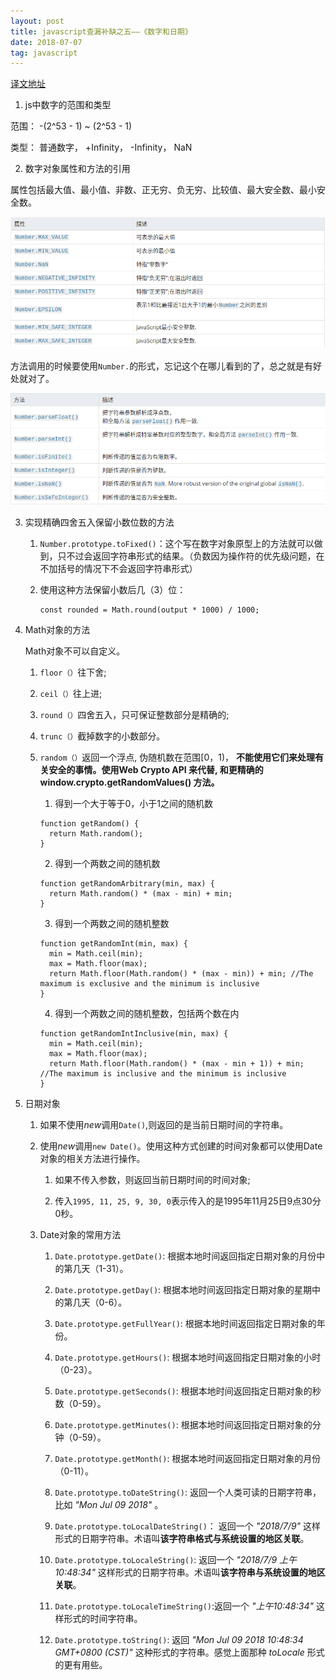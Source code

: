 ```yaml
---
layout: post
title: javascript查漏补缺之五——《数字和日期》
date: 2018-07-07
tag: javascript
---
```


[译文地址](https://developer.mozilla.org/zh-CN/docs/Web/JavaScript/Guide/Numbers_and_dates)

1. js中数字的范围和类型

  范围： -(2^53 - 1) ~ (2^53 - 1)

  类型： 普通数字， +Infinity， -Infinity， NaN

<!-- more -->

2. 数字对象属性和方法的引用

  属性包括最大值、最小值、非数、正无穷、负无穷、比较值、最大安全数、最小安全数。

  ![数字对象属性](/images/js/1.png)

  方法调用的时候要使用`Number.`的形式，忘记这个在哪儿看到的了，总之就是有好处就对了。

  ![数字对象的方法](/images/js/2.png)

3. 实现精确四舍五入保留小数位数的方法

    1. `Number.prototype.toFixed()`：这个写在数字对象原型上的方法就可以做到，只不过会返回字符串形式的结果。（负数因为操作符的优先级问题，在不加括号的情况下不会返回字符串形式）

    2. 使用这种方法保留小数后几（3）位：

        ```
        const rounded = Math.round(output * 1000) / 1000;
        ```

4. Math对象的方法

    Math对象不可以自定义。

    1. `floor（）`往下舍;

    2. `ceil（）`往上进;

    3. `round（）`四舍五入，只可保证整数部分是精确的;

    4. `trunc（）`截掉数字的小数部分。

    5. `random（）`返回一个浮点,  伪随机数在范围[0，1)， **不能使用它们来处理有关安全的事情。使用Web Crypto API 来代替, 和更精确的window.crypto.getRandomValues() 方法。**

        1. 得到一个大于等于0，小于1之间的随机数

        ```
        function getRandom() {
          return Math.random();
        }
        ```

        2. 得到一个两数之间的随机数

        ```
        function getRandomArbitrary(min, max) {
          return Math.random() * (max - min) + min;
        }
        ```

        3. 得到一个两数之间的随机整数

        ```
        function getRandomInt(min, max) {
          min = Math.ceil(min);
          max = Math.floor(max);
          return Math.floor(Math.random() * (max - min)) + min; //The maximum is exclusive and the minimum is inclusive
        }
        ```

        4. 得到一个两数之间的随机整数，包括两个数在内

        ```
        function getRandomIntInclusive(min, max) {
          min = Math.ceil(min);
          max = Math.floor(max);
          return Math.floor(Math.random() * (max - min + 1)) + min; //The maximum is inclusive and the minimum is inclusive 
        }
        ```

5. 日期对象

    1. 如果不使用*new*调用`Date()`,则返回的是当前日期时间的字符串。

    2. 使用*new*调用`new Date()`。使用这种方式创建的时间对象都可以使用Date对象的相关方法进行操作。

        1. 如果不传入参数，则返回当前日期时间的时间对象;

        2. 传入`1995, 11, 25, 9, 30, 0`表示传入的是1995年11月25日9点30分0秒。
    
    3. Date对象的常用方法

        1. `Date.prototype.getDate()`: 根据本地时间返回指定日期对象的月份中的第几天（1-31）。

        2. `Date.prototype.getDay()`: 根据本地时间返回指定日期对象的星期中的第几天（0-6）。

        3. `Date.prototype.getFullYear()`: 根据本地时间返回指定日期对象的年份。

        4. `Date.prototype.getHours()`: 根据本地时间返回指定日期对象的小时（0-23）。

        5. `Date.prototype.getSeconds()`: 根据本地时间返回指定日期对象的秒数（0-59）。

        6. `Date.prototype.getMinutes()`: 根据本地时间返回指定日期对象的分钟（0-59）。

        7. `Date.prototype.getMonth()`: 根据本地时间返回指定日期对象的月份（0-11）。

        8. `Date.prototype.toDateString()`: 返回一个人类可读的日期字符串，比如 *"Mon Jul 09 2018"* 。

        9. `Date.prototype.toLocalDateString()`： 返回一个 *"2018/7/9"* 这样形式的日期字符串。术语叫**该字符串格式与系统设置的地区关联**。

        10. `Date.prototype.toLocaleString()`:
        返回一个 *"2018/7/9 上午10:48:34"* 这样形式的日期字符串。术语叫**该字符串与系统设置的地区关联**。

        11. `Date.prototype.toLocaleTimeString()`:返回一个 *"上午10:48:34"* 这样形式的时间字符串。

        12. `Date.prototype.toString()`: 返回 *"Mon Jul 09 2018 10:48:34 GMT+0800 (CST)"* 这种形式的字符串。感觉上面那种 *toLocale* 形式的更有用些。



